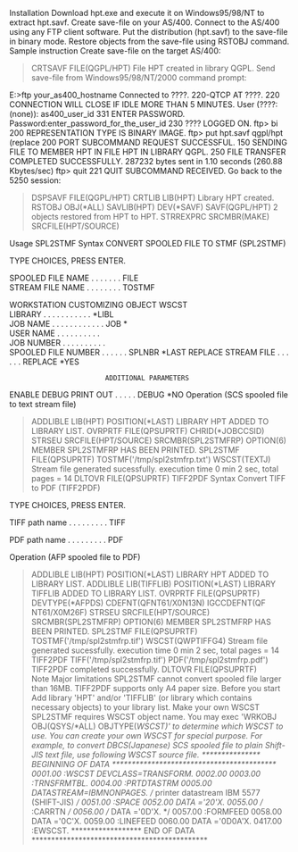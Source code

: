 Installation
Download hpt.exe and execute it on Windows95/98/NT to extract hpt.savf.
Create save-file on your AS/400.
Connect to the AS/400 using any FTP client software.
Put the distribution (hpt.savf) to the save-file in binary mode.
Restore objects from the save-file using RSTOBJ command.
Sample instruction
Create save-file on the target AS/400:

> CRTSAVF FILE(QGPL/HPT)
  File HPT created in library QGPL.
Send save-file from Windows95/98/NT/2000 command prompt:

E:\>ftp your_as400_hostname
Connected to ????.
220-QTCP AT ????.
220 CONNECTION WILL CLOSE IF IDLE MORE THAN 5 MINUTES.
User (????:(none)): as400_user_id
331 ENTER PASSWORD.
Password:enter_password_for_the_user_id
230 ???? LOGGED ON.
ftp> bi
200 REPRESENTATION TYPE IS BINARY IMAGE.
ftp> put hpt.savf qgpl/hpt (replace
200 PORT SUBCOMMAND REQUEST SUCCESSFUL.
150 SENDING FILE TO MEMBER HPT IN FILE HPT IN LIBRARY QGPL.
250 FILE TRANSFER COMPLETED SUCCESSFULLY.
287232 bytes sent in 1.10 seconds (260.88 Kbytes/sec)
ftp> quit
221 QUIT SUBCOMMAND RECEIVED.
Go back to the 5250 session:

> DSPSAVF FILE(QGPL/HPT)
> CRTLIB LIB(HPT)
  Library HPT created.
> RSTOBJ OBJ(*ALL) SAVLIB(HPT) DEV(*SAVF) SAVF(QGPL/HPT)
  2 objects restored from HPT to HPT.
> STRREXPRC SRCMBR(MAKE) SRCFILE(HPT/SOURCE)


Usage
SPL2STMF
Syntax
                     CONVERT SPOOLED FILE TO STMF (SPL2STMF)

 TYPE CHOICES, PRESS ENTER.

 SPOOLED FILE NAME  . . . . . . . FILE                     
 STREAM FILE NAME . . . . . . . . TOSTMF         
                   
 WORKSTATION CUSTOMIZING OBJECT   WSCST                    
   LIBRARY  . . . . . . . . . . .                  *LIBL     
 JOB NAME . . . . . . . . . . . . JOB            *         
   USER NAME  . . . . . . . . . .                            
   JOB NUMBER . . . . . . . . . .                        
 SPOOLED FILE NUMBER  . . . . . . SPLNBR         *LAST 
 REPLACE STREAM FILE  . . . . . . REPLACE        *YES

                            ADDITIONAL PARAMETERS

 ENABLE DEBUG PRINT OUT . . . . . DEBUG          *NO 
Operation (SCS spooled file to text stream file)
> ADDLIBLE LIB(HPT) POSITION(*LAST)
  LIBRARY HPT ADDED TO LIBRARY LIST.
> OVRPRTF FILE(QPSUPRTF) CHRID(*JOBCCSID)
> STRSEU SRCFILE(HPT/SOURCE) SRCMBR(SPL2STMFRP) OPTION(6)
  MEMBER SPL2STMFRP HAS BEEN PRINTED.
> SPL2STMF FILE(QPSUPRTF) TOSTMF('/tmp/spl2stmfrp.txt') WSCST(TEXTJ)
  Stream file generated sucessfully. execution time 0 min 2 sec, total
    pages = 14
> DLTOVR FILE(QPSUPRTF) 
TIFF2PDF
Syntax
                         Convert TIFF to PDF (TIFF2PDF)

 TYPE CHOICES, PRESS ENTER.

 TIFF path name . . . . . . . . . TIFF           
                   
 PDF path name  . . . . . . . . . PDF            
                    
Operation (AFP spooled file to PDF)
> ADDLIBLE LIB(HPT) POSITION(*LAST)
  LIBRARY HPT ADDED TO LIBRARY LIST.
> ADDLIBLE LIB(TIFFLIB) POSITION(*LAST)
  LIBRARY TIFFLIB ADDED TO LIBRARY LIST.
> OVRPRTF FILE(QPSUPRTF) DEVTYPE(*AFPDS) CDEFNT(QFNT61/X0N13N) IGCCDEFNT(QF
  NT61/X0M26F)
> STRSEU SRCFILE(HPT/SOURCE) SRCMBR(SPL2STMFRP) OPTION(6)
  MEMBER SPL2STMFRP HAS BEEN PRINTED.
> SPL2STMF FILE(QPSUPRTF) TOSTMF('/tmp/spl2stmfrp.tif') WSCST(QWPTIFFG4)
  Stream file generated sucessfully. execution time 0 min 2 sec, total
    pages = 14
> TIFF2PDF TIFF('/tmp/spl2stmfrp.tif') PDF('/tmp/spl2stmfrp.pdf')
  TIFF2PDF completed successfully.
> DLTOVR FILE(QPSUPRTF)                                            
Note
Major limitations
SPL2STMF cannot convert spooled file larger than 16MB.
TIFF2PDF supports only A4 paper size.
Before you start
Add library 'HPT' and/or 'TIFFLIB' (or library which contains necessary objects) to your library list. 
Make your own WSCST
SPL2STMF requires WSCST object name. You may exec 'WRKOBJ OBJ(QSYS/*ALL) OBJTYPE(*WSCST)' to determine which WSCST to use. You can create your own WSCST for special purpose. For example, to convert DBCS(Japanese) SCS spooled file to plain Shift-JIS text file, use following WSCST source file.
        *************** BEGINNING OF DATA ******************************************
0001.00 :WSCST DEVCLASS=TRANSFORM.
0002.00
0003.00     :TRNSFRMTBL.
0004.00     :PRTDTASTRM
0005.00       DATASTREAM=IBMNONPAGES.   /* printer datastream IBM 5577 (SHIFT-JIS) */
0051.00     :SPACE
0052.00       DATA ='20'X.
0055.00 /*  :CARRTN         */
0056.00 /*    DATA ='0D'X.  */
0057.00     :FORMFEED
0058.00       DATA ='0C'X.
0059.00     :LINEFEED
0060.00       DATA ='0D0A'X.
0417.00 :EWSCST.
        ****************** END OF DATA *********************************************
